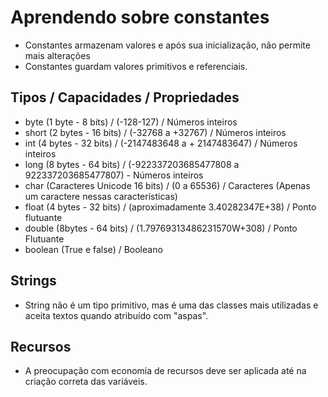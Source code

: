 # Aprendendo sobre constantes

- Constantes armazenam valores e após sua inicialização, não permite mais alterações
- Constantes guardam valores primitivos e referenciais.

## Tipos / Capacidades / Propriedades

- byte (1 byte - 8 bits) / (-128-127) / Números inteiros
- short (2 bytes - 16 bits) / (-32768 a +32767) / Números inteiros
- int (4 bytes - 32 bits) / (-2147483648 a + 2147483647) / Números inteiros
- long (8 bytes - 64 bits) / (-922337203685477808 a 922337203685477807) - Números inteiros
- char (Caracteres Unicode 16 bits) / (0 a 65536) / Caracteres (Apenas um caractere nessas características)
- float (4 bytes - 32 bits) / (aproximadamente 3.40282347E+38) / Ponto flutuante
- double (8bytes - 64 bits) / (1.79769313486231570W+308) / Ponto Flutuante
- boolean (True e false) / Booleano

## Strings

- String não é um tipo primitivo, mas é uma das classes mais utilizadas e aceita textos quando atribuído com "aspas".

## Recursos
- A preocupação com economia de recursos deve ser aplicada até na criação correta das variáveis.